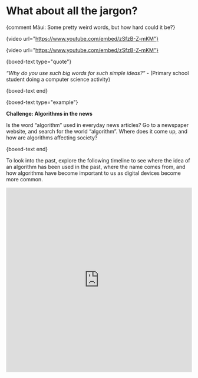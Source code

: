 # What about all the jargon?

{comment Māui: Some pretty weird words, but how hard could it be?}

{video url="https://www.youtube.com/embed/zSfzB-Z-mKM"}

{video url="https://www.youtube.com/embed/zSfzB-Z-mKM"}

{boxed-text type="quote"}

*“Why do you use such big words for such simple ideas?”* -
(Primary school student doing a computer science activity)

{boxed-text end}

{boxed-text type="example"}

**Challenge: Algorithms in the news**

Is the word “algorithm” used in everyday news articles?
Go to a newspaper website, and search for the world “algorithm”.
Where does it come up, and how are algorithms affecting society?

{boxed-text end}

To look into the past, explore the following timeline to see where the idea of an algorithm has been used in the past, where the name comes from, and how algorithms have become important to us as digital devices become more common.

<iframe src='https://cdn.knightlab.com/libs/timeline3/latest/embed/index.html?source=1Zpkg7aF7lEyV4uL12JpR6zf9Q9vQy9rP_sPloIvnj9I&font=Default&lang=en&initial_zoom=1&height=500' width='100%' height='500' webkitallowfullscreen mozallowfullscreen allowfullscreen frameborder='0'></iframe>

